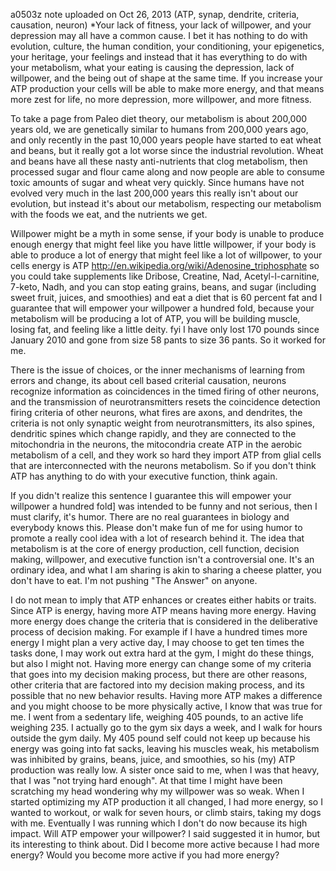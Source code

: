 a0503z
note uploaded on Oct 26, 2013
(ATP, synap, dendrite, criteria, causation, neuron)
*Your lack of fitness, your lack of willpower, and your depression may all have a common cause. I bet it has nothing to do with evolution, culture, the human condition, your conditioning, your epigenetics, your heritage, your feelings and instead that it has everything to do with your metabolism, what your eating is causing the depression, lack of willpower, and the being out of shape at the same time. If you increase your ATP production your cells will be able to make more energy, and that means more zest for life, no more depression, more willpower, and more fitness.

To take a page from Paleo diet theory, our metabolism is about 200,000 years old, we are genetically similar to humans from 200,000 years ago, and only recently in the past 10,000 years people have started to eat wheat and beans, but it really got a lot worse since the industrial revolution. Wheat and beans have all these nasty anti-nutrients that clog metabolism, then processed sugar and flour came along and now people are able to consume toxic amounts of sugar and wheat very quickly. Since humans have not evolved very much in the last 200,000 years this really isn't about our evolution, but instead it's about our metabolism, respecting our metabolism with the foods we eat, and the nutrients we get.

Willpower might be a myth in some sense, if your body is unable to produce enough energy that might feel like you have little willpower, if your body is able to produce a lot of energy that might feel like a lot of willpower, to your cells energy is ATP http://en.wikipedia.org/wiki/Adenosine_triphosphate so you could take supplements like Dribose, Creatine, Nad, Acetyl-l-carnitine, 7-keto, Nadh, and you can stop eating grains, beans, and sugar (including sweet fruit, juices, and smoothies) and eat a diet that is 60 percent fat and I guarantee that will empower your willpower a hundred fold, because your metabolism will be producing a lot of ATP, you will be building muscle, losing fat, and feeling like a little deity. fyi I have only lost 170 pounds since January 2010 and gone from size 58 pants to size 36 pants. So it worked for me.

There is the issue of choices, or the inner mechanisms of learning from errors and change, its about cell based criterial causation, neurons recognize information as coincidences in the timed firing of other neurons, and the transmission of neurotransmitters resets the coincidence detection firing criteria of other neurons, what fires are axons, and dendrites, the criteria is not only synaptic weight from neurotransmitters, its also spines, dendritic spines which change rapidly, and they are connected to the mitochondria in the neurons, the mitocondria create ATP in the aerobic metabolism of a cell, and they work so hard they import ATP from glial cells that are interconnected with the neurons metabolism. So if you don't think ATP has anything to do with your executive function, think again.

If you didn't realize this sentence I guarantee this will empower your willpower a hundred fold] was intended to be funny and not serious, then I must clarify, it's humor. There are no real guarantees in biology and everybody knows this. Please don't make fun of me for using humor to promote a really cool idea with a lot of research behind it. The idea that metabolism is at the core of energy production, cell function, decision making, willpower, and executive function isn't a controversial one. It's an ordinary idea, and what I am sharing is akin to sharing a cheese platter, you don't have to eat. I'm not pushing "The Answer" on anyone. 

I do not mean to imply that ATP enhances or creates either habits or traits. Since ATP is energy, having more ATP means having more energy. Having more energy does change the criteria that is considered in the deliberative process of decision making. For example if I have a hundred times more energy I might plan a very active day, I may choose to get ten times the tasks done, I may work out extra hard at the gym, I might do these things, but also I might not. Having more energy can change some of my criteria that goes into my decision making process, but there are other reasons, other criteria that are factored into my decision making process, and its possible that no new behavior results. Having more ATP makes a difference and you might choose to be more physically active, I know that was true for me. I went from a sedentary life, weighing 405 pounds, to an active life weighing 235. I actually go to the gym six days a week, and I walk for hours outside the gym daily. My 405 pound self could not keep up because his energy was going into fat sacks, leaving his muscles weak, his metabolism was inhibited by grains, beans, juice, and smoothies, so his (my) ATP production was really low. A sister once said to me, when I was that heavy, that I was "not trying hard enough". At that time I might have been scratching my head wondering why my willpower was so weak. When I started optimizing my ATP production it all changed, I had more energy, so I wanted to workout, or walk for seven hours, or climb stairs, taking my dogs with me. Eventually I was running which I don't do now because its high impact. Will ATP empower your willpower?  I said suggested it in humor, but its interesting to think about. Did I become more active because I had more energy? Would you become more active if you had more energy?
